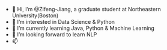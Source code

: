 - 👋 Hi, I’m @Zifeng-Jiang, a graduate student at Northeastern University(Boston)
- 👀 I’m interested in Data Science & Python
- 🌱 I’m currently learning Java, Python & Machine Learning
- 💞️ I’m looking forward to learn NLP
- 📫 

<!---
Zifeng-Jiang/Zifeng-Jiang is a ✨ special ✨ repository because its `README.md` (this file) appears on your GitHub profile.
You can click the Preview link to take a look at your changes.
--->
